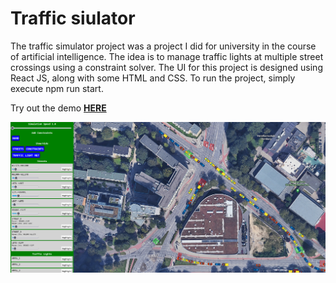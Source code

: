 # Traffic siulator 
The traffic simulator project was a project I did for university in the course of artificial intelligence. The idea is to manage traffic lights at multiple street crossings using a constraint solver. The UI for this project is designed using React JS, along with some HTML and CSS. To run the project, simply execute npm run start.

Try out the demo **[HERE](https://jannst.github.io/traffic_simulator/)**

<img src="docs/use_case.png"> 

